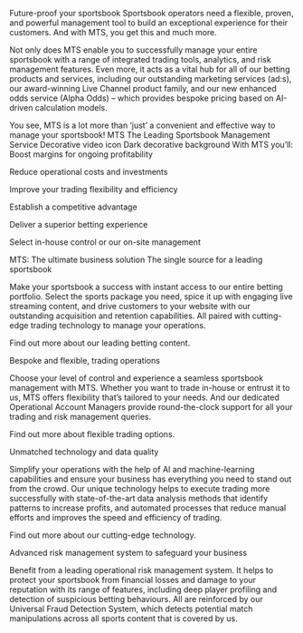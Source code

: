 Future-proof your sportsbook
Sportsbook operators need a flexible, proven, and powerful management tool to build an exceptional experience for their customers. And with MTS, you get this and much more.

Not only does MTS enable you to successfully manage your entire sportsbook with a range of integrated trading tools, analytics, and risk management features. Even more, it acts as a vital hub for all of our betting products and services, including our outstanding marketing services (ad:s), our award-winning Live Channel product family, and our new enhanced odds service (Alpha Odds) – which provides bespoke pricing based on AI-driven calculation models.

You see, MTS is a lot more than ‘just’ a convenient and effective way to manage your sportsbook!
MTS The Leading Sportsbook Management Service
Decorative video icon
Dark decorative background
With MTS you’ll:
Boost margins for ongoing profitability

Reduce operational costs and investments

Improve your trading flexibility and efficiency

Establish a competitive advantage

Deliver a superior betting experience

Select in-house control or our on-site management

MTS: The ultimate business solution
The single source for a leading sportsbook

Make your sportsbook a success with instant access to our entire betting portfolio. Select the sports package you need, spice it up with engaging live streaming content, and drive customers to your website with our outstanding acquisition and retention capabilities. All paired with cutting-edge trading technology to manage your operations.

Find out more about our leading betting content.

Bespoke and flexible, trading operations

Choose your level of control and experience a seamless sportsbook management with MTS. Whether you want to trade in-house or entrust it to us, MTS offers flexibility that’s tailored to your needs. And our dedicated Operational Account Managers provide round-the-clock support for all your trading and risk management queries.

Find out more about flexible trading options.


Unmatched technology and data quality

Simplify your operations with the help of AI and machine-learning capabilities and ensure your business has everything you need to stand out from the crowd. Our unique technology helps to execute trading more successfully with state-of-the-art data analysis methods that identify patterns to increase profits, and automated processes that reduce manual efforts and improves the speed and efficiency of trading.

Find out more about our cutting-edge technology.


Advanced risk management system to safeguard your business

Benefit from a leading operational risk management system. It helps to protect your sportsbook from financial losses and damage to your reputation with its range of features, including deep player profiling and detection of suspicious betting behaviours. All are reinforced by our Universal Fraud Detection System, which detects potential match manipulations across all sports content that is covered by us.
